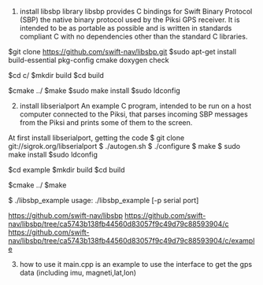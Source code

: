 1. install libsbp library
libsbp provides C bindings for Swift Binary Protocol (SBP)
the native binary protocol used by the Piksi GPS receiver. It is intended to be as portable as possible and is written in standards compliant C with no dependencies other than the standard C libraries.

$git clone https://github.com/swift-nav/libsbp.git
$sudo apt-get install build-essential pkg-config cmake doxygen check

$cd c/
$mkdir build
$cd build

$cmake ../
$make
$sudo make install
$sudo ldconfig

2. install libserialport
An example C program, intended to be run on a host computer connected to the Piksi, that parses incoming SBP messages from the Piksi and prints some of them to the screen.

At  first install libserialport, getting the code
$ git clone git://sigrok.org/libserialport
$ ./autogen.sh
$ ./configure
$ make
$ sudo make install
$sudo ldconfig

$cd example
$mkdir build
$cd build

$cmake ../
$make

$ ./libsbp_example
usage: ./libsbp_example [-p serial port]

https://github.com/swift-nav/libsbp
https://github.com/swift-nav/libsbp/tree/ca5743b138fb44560d83057f9c49d79c88593904/c
https://github.com/swift-nav/libsbp/tree/ca5743b138fb44560d83057f9c49d79c88593904/c/example

3. how to use it
main.cpp is an example to use the interface to get the gps data (including imu, magneti,lat,lon)



